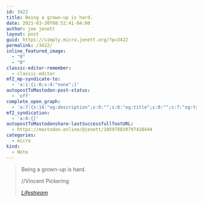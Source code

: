 ```yaml
---
id: 3422
title: Being a grown-up is hard.
date: 2021-03-30T08:52:41-04:00
author: joe jenett
layout: post
guid: https://simply.micro.jenett.org/?p=3422
permalink: /3422/
inline_featured_image:
  - "0"
  - "0"
classic-editor-remember:
  - classic-editor
mf2_mp-syndicate-to:
  - 'a:1:{i:0;s:4:"none";}'
autopostToMastodon-post-status:
  - 'off'
complete_open_graph:
  - 'a:7:{s:14:"og:description";s:0:"";s:8:"og:title";s:0:"";s:7:"og:type";s:0:"";s:12:"twitter:card";s:7:"summary";s:15:"twitter:creator";s:0:"";s:19:"twitter:description";s:0:"";s:8:"og:image";s:0:"";}'
mf2_syndication:
  - 'a:0:{}'
autopostToMastodonshare-lastSuccessfullTootURL:
  - https://mastodon.online/@jenett/105978839797428444
categories:
  - micro
kind:
  - Note
---
```

<blockquote class="quoteback" data-title="" data-author="//Vincent Pickering" data-avatar="https://avatars.githubusercontent.com/u/1380497?v=4" cite="https://vincentp.me/notes/2020/10/10/11-40/">
  <p>
    Being a grown-up is hard.
  </p><footer>//Vincent Pickering 
  
  <cite><a href="https://vincentp.me/notes/2020/10/10/11-40/">Lifestream</a></cite></footer>
</blockquote>